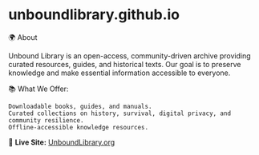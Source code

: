 # unboundlibrary.github.io

🌍 About

Unbound Library is an open-access, community-driven archive providing curated resources, guides, and historical texts. Our goal is to preserve knowledge and make essential information accessible to everyone.

📚 What We Offer:

    Downloadable books, guides, and manuals.
    Curated collections on history, survival, digital privacy, and community resilience.
    Offline-accessible knowledge resources.

🔗 **Live Site:** [UnboundLibrary.org](https://www.unboundlibrary.org)
